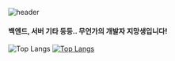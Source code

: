 
![header](https://capsule-render.vercel.app/api?type=waving&color=0:b6e4ec,100:30448c&height=250&section=header&text=Hello:D)

<h4>백엔드, 서버 기타 등등.. 무언가의 개발자 지망생입니다!</h4>

![Top Langs](https://github-readme-stats.vercel.app/api/top-langs/?seyoung5309=anuraghazra&layout=compact)
[![Top Langs](https://github-readme-stats.vercel.app/api/top-langs/?seyoung5309=anuraghazra&layout=donut-vertical)](https://github.com/anuraghazra/github-readme-stats)
